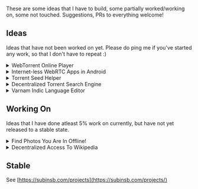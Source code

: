These are some ideas that I have to build, some partially worked/working on, some not touched. Suggestions, PRs to everything welcome!

## Ideas

Ideas that have not been worked on yet. Please do ping me if you've started any work, so that I don't have to repeat :)

<details>
<summary>WebTorrent Online Player</summary>
<p>#webtorrent, #torrent, #webapp</p>

Integrate WebTorrent with an online web player, no server backends, just full frontend. Should allow to play multiple files in a torrent too

Sub Idea: Integrate it with [p2pt](https://github.com/subins2000/p2pt) to fetch movie torrents from yify API which will finally result in a Torrent Netflix. The ways to circumvent censorship and ISP blocking will be interesting to work on.
</details>

<details>
<summary>Internet-less WebRTC Apps in Android</summary>
<p>#webtorrent, #android, #game</p>

Run [WebTorrent tracker](https://github.com/OpenWebTorrent/openwebtorrent-tracker) in Android, connect devices offline to make a mesg network and run offline WebRTC apps. As a demo to start working with, try to bring [Vett](https://github.com/subins2000/vett) or [WebDrop](https://github.com/subins2000/WebDrop) as an offline Android webview app.

Each device in the internet-less hotspot network would start a tracker or the main hotspot device starts a tracker. The Tracker IP & Port of these devices should be given to the webapp to access. The question is whether IP of devices in the network can be found out.
</details>

<details>
<summary>Torrent Seed Helper</summary>
<p>#webtorrent, #torrent, #webapp</p>

A website where users can submit magnet links to a **list** to request seeders. The website has a "Help" page where people who want to help can start downloading those torrents in the **list** and seed forever. Why would they do that ? Pure love, they can use the site in their need too.
</details>

<details>
<summary>Decentralized Torrent Search Engine</summary>
<p>#webtorrent, #torrent, #webapp</p>
  
2 different ways to do this :
  
* Proxy search queries via [p2pt](https://github.com/subins2000/p2pt) to [YIFY API](https://yts.mx/api). This is decentralized proxying. Caching search results by each proxy will be an enhancement.
* Make a [BIP39](https://iancoleman.io/bip39/) like wordlist for search queries. Suppose a query is `Ubuntu Beaver`, the query is split by whitespace, ordered to `Beaver Ubuntu` and a hash is made. Peers searching the same query or providing result for the query can be accessed by a torrent announce with the hash and results obtained. A search result provider has to keep seeding their results forever tho. This solution can work right in the browser (p2pt) with no backends.
</details>

<details>
<summary>Varnam Indic Language Editor</summary>
<p>#webapp, #linux</p>

Make an online indic language input editor with [varnamd](https://github.com/varnamproject/varnamd) API (also [varnamproject.com public API](https://api.varnamproject.com)). Possibly intergate [mlmorph-spellchecker](https://gitlab.com/smc/mlmorph-spellchecker). This editor can then be used for [Varnam Flatpak](https://github.com/subins2000/varnam) with learnings from API.
</details>

## Working On

Ideas that I have done atleast 5% work on currently, but have not yet released to a stable state.

<details>
<summary>Find Photos You Are In Offline!</summary>
<p>#electronjs, #webapp</p>

Instead of having to upload your photos to an online service like Google Photos, what if there's a way to find photos with a particular face or faces is in. [FindMyPhotos on GitLab](https://gitlab.com/subins2000/findmyphotos).

* Cross platform
* Caching is done to speed up the process
* Not a full photo management software, see [KPhotoAlbum](https://www.kphotoalbum.org/) or [NextCloud Photos](https://github.com/nextcloud/photos).
* FMP can be used to sort photos, and later label them with a metadata so that other photo management software can pick them
</details>

<details>
<summary>Decentralized Access To Wikipedia</summary>
<p>#p2p, #webapp, #nodejs</p>
[Wikipeer on GitHub](https://github.com/subins2000/wikipeer/)
</details>

## Stable

See [https://subinsb.com/projects](https://subinsb.com/projects/)
